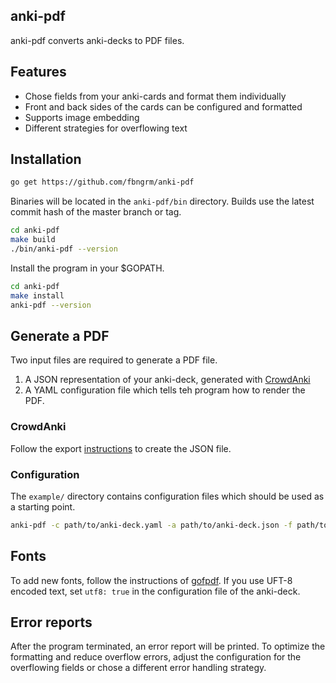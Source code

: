 ## anki-pdf

anki-pdf converts anki-decks to PDF files.

## Features

- Chose fields from your anki-cards and format them individually
- Front and back sides of the cards can be configured and formatted
- Supports image embedding
- Different strategies for overflowing text

## Installation

```bash
go get https://github.com/fbngrm/anki-pdf
```

Binaries will be located in the `anki-pdf/bin` directory. Builds use the latest commit hash of the master branch or tag.

```bash
cd anki-pdf
make build
./bin/anki-pdf --version
```

Install the program in your $GOPATH.

```bash
cd anki-pdf
make install
anki-pdf --version
```

## Generate a PDF
Two input files are required to generate a PDF file.

1. A JSON representation of your anki-deck, generated with [CrowdAnki](https://ankiweb.net/shared/info/1788670778)
2. A YAML configuration file which tells teh program how to render the PDF.

### CrowdAnki
Follow the export [instructions](https://github.com/Stvad/CrowdAnki#export) to create the JSON file.

### Configuration
The `example/` directory contains configuration files which should be used as a starting point.

```bash
anki-pdf -c path/to/anki-deck.yaml -a path/to/anki-deck.json -f path/to/fonts [-m path/to/media]
```

## Fonts
To add new fonts, follow the instructions of [gofpdf](https://github.com/jung-kurt/gofpdf#nonstandard-fonts).
If you use UFT-8 encoded text, set `utf8: true` in the configuration file of the anki-deck.

## Error reports
After the program terminated, an error report will be printed.
To optimize the formatting and reduce overflow errors, adjust the configuration for the overflowing fields or chose a different error handling strategy.

